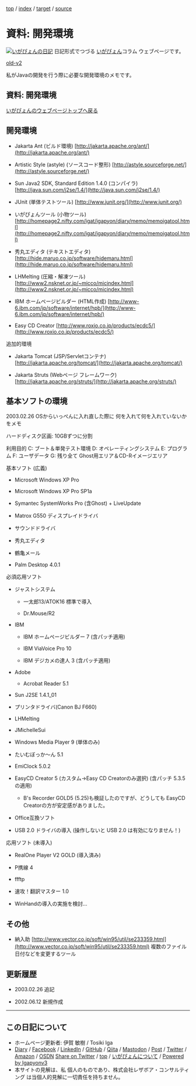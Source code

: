 [top](../index.html) / [index](index.html) / [target](https://www.igapyon.jp/igapyon/diary/memo/memodevenv.html) / [source](https://github.com/igapyon/diary/blob/master/memo/memodevenv.src.md) 

資料: 開発環境
=====================================================================================================
[![いがぴょんの日記](https://www.igapyon.jp/igapyon/diary/images/iga202308_256.jpg "いがぴょん")](https://www.igapyon.jp/igapyon/diary/memo/memoigapyon.html) 日記形式でつづる [いがぴょん](https://www.igapyon.jp/igapyon/diary/memo/memoigapyon.html)コラム ウェブページです。

[old-v2](memodevenv-orig.html)

私がJavaの開発を行う際に必要な開発環境のメモです。

## 資料: 開発環境

[いがぴょんのウェブページトップへ戻る](../../index.html)

## 開発環境

* Jakarta Ant (ビルド環境)
  [http://jakarta.apache.org/ant/](http://jakarta.apache.org/ant/)
  
* Artistic Style (astyle) (ソースコード整形)
  [http://astyle.sourceforge.net/](http://astyle.sourceforge.net/)
  
* Sun Java2 SDK, Standard Edition 1.4.0 (コンパイラ)
  [http://java.sun.com/j2se/1.4/](http://java.sun.com/j2se/1.4/)
  
* JUnit (単体テストツール)
  [http://www.junit.org/](http://www.junit.org/)
  
* いがぴょんツール (小物ツール)
  [http://homepage2.nifty.com/igat/igapyon/diary/memo/memoigatool.html](http://homepage2.nifty.com/igat/igapyon/diary/memo/memoigatool.html)
  
* 秀丸エディタ (テキストエディタ)
  [http://hide.maruo.co.jp/software/hidemaru.html](http://hide.maruo.co.jp/software/hidemaru.html)
  
* LHMelting (圧縮・解凍ツール)
  [http://www2.nsknet.or.jp/~micco/micindex.html](http://www2.nsknet.or.jp/~micco/micindex.html)
  
* IBM ホームページビルダー (HTML作成)
  [http://www-6.ibm.com/jp/software/internet/hpb/](http://www-6.ibm.com/jp/software/internet/hpb/)
  
* Easy CD Creator
  [http://www.roxio.co.jp/products/ecdc5/](http://www.roxio.co.jp/products/ecdc5/)

追加的環境

* Jakarta Tomcat (JSP/Servletコンテナ)
  [http://jakarta.apache.org/tomcat/](http://jakarta.apache.org/tomcat/)
  
* Jakarta Struts (Webページ フレームワーク)
  [http://jakarta.apache.org/struts/](http://jakarta.apache.org/struts/)

## 基本ソフトの環境

2003.02.26 OSからいっぺんに入れ直した際に 何を入れて何を入れていないかをメモ

ハードディスク区画: 10GBずつに分割

利用目的
C:
ブート＆単発テスト環境
D:
オペレーティングシステム
E:
プログラム
F:
ユーザデータ
G:
残り全て Ghost用エリア＆CD-Rイメージエリア

基本ソフト (広義)

* Microsoft Windows XP Pro
  
* Microsoft Windows XP Pro SP1a
  
* Symantec SystemWorks Pro (含Ghost) + LiveUpdate
  
* Matrox G550 ディスプレイドライバ
  
* サウンドドライバ
  
* 秀丸エディタ
  
* 鶴亀メール
  
* Palm Desktop 4.0.1

必須応用ソフト

* ジャストシステム
  
  * 一太郎13/ATOK16
    標準で導入
    
  * Dr.Mouse/R2
  

  
* IBM
  
  * IBM ホームページビルダー 7 (含パッチ適用)
    
  * IBM ViaVoice Pro 10
    
  * IBM デジカメの達人 3 (含パッチ適用)
  

  
* Adobe
  
  * Acrobat Reader 5.1
  

  
* Sun J2SE 1.4.1_01
  
* プリンタドライバ(Canon BJ F660)
  
* LHMelting
  
* JMichelleSui
  
* Windows Media Player 9 (単体のみ)
  
* たいむぼっか～ん 5.1
  
* EmiClock 5.0.2
  
* EasyCD Creator 5 (カスタム->Easy CD Creatorのみ選択) (含パッチ 5.3.5
  の適用)
  
  * B's Recorder GOLD5 (5.25)も検証したのですが、どうしても EasyCD Creatorの方が安定感がありました。
  

  
* Office互換ソフト
  
* USB 2.0 ドライバの導入
  (操作しないと USB 2.0 は有効になりません！)

応用ソフト (未導入)

* RealOne Player V2 GOLD (導入済み)
  
* P携線 4
  
* ffftp
  
* 速攻！翻訳マスター 1.0
  
* WinHandの導入の実施を検討…

## その他

* 納入助
  [http://www.vector.co.jp/soft/win95/util/se233359.html](http://www.vector.co.jp/soft/win95/util/se233359.html)
  複数のファイル日付などを変更するツール

## 更新履歴

* 2003.02.26 追記
  
* 2002.06.12 新規作成

----------------------------------------------------------------------------------------------------

## この日記について

* ホームページ更新者: 伊賀 敏樹 / Tosiki Iga
* [Diary](https://www.igapyon.jp/igapyon/diary/) / [Facebook](https://www.facebook.com/igapyon) / [LinkedIn](https://www.linkedin.com/in/toshikiiga) / [GitHub](https://github.com/igapyon) / [Qiita](https://qiita.com/igapyon) / [Mastodon](https://social.vivaldi.net/@igapyon) / [Post](https://post.news/igapyon) / [Twitter](https://twitter.com/ToshikiIga) / [Amazon](https://www.amazon.co.jp/%E4%BC%8A%E8%B3%80-%E6%95%8F%E6%A8%B9/e/B004LTQWCQ) / [OSDN](https://ja.osdn.net/users/iga/)
[Share on Twitter](https://twitter.com/intent/tweet?hashtags=igapyon%2Cdiary%2C%E3%81%84%E3%81%8C%E3%81%B4%E3%82%87%E3%82%93&text=%E8%B3%87%E6%96%99%3A+%E9%96%8B%E7%99%BA%E7%92%B0%E5%A2%83&url=https%3A%2F%2Fwww.igapyon.jp%2Figapyon%2Fdiary%2Fmemo%2Fmemodevenv.html) / [top](../index.html) / [いがぴょんについて](https://www.igapyon.jp/igapyon/diary/memo/memoigapyon.html) / [Powered by Igapyonv3](https://github.com/igapyon/igapyonv3)
* 本サイトの見解は、私 個人のものであり、株式会社レザボア・コンサルティング は当個人的見解に一切責任を持ちません。 
